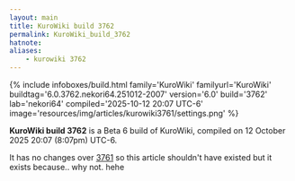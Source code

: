 ```yaml
---
layout: main
title: KuroWiki build 3762
permalink: KuroWiki_build_3762
hatnote:
aliases:
    - kurowiki 3762
---
```

{% include infoboxes/build.html
family='KuroWiki'
familyurl='KuroWiki'
buildtag='6.0.3762.nekori64.251012-2007'
version='6.0'
build='3762'
lab='nekori64'
compiled='2025-10-12 20:07 UTC-6'
image='resources/img/articles/kurowiki3761/settings.png'
%}

**KuroWiki build 3762** is a Beta 6 build of KuroWiki, compiled on 12 October 2025 20:07 (8:07pm) UTC-6.

It has no changes over [3761](KuroWiki_build_3761) so this article shouldn't have existed but it exists because.. why not. hehe